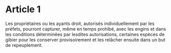 # Article 1

Les propriétaires ou les ayants droit, autorisés individuellement par les préfets, pourront capturer, même en temps prohibé, avec les engins et dans les conditions déterminées par lesdites autorisations, certaines espèces de gibier pour les conserver provisoirement et les relâcher ensuite dans un but de repeuplement.
